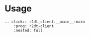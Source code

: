 # Usage

```{eval-rst}
.. click:: r2dt_client.__main__:main
    :prog: r2dt-client
    :nested: full
```
